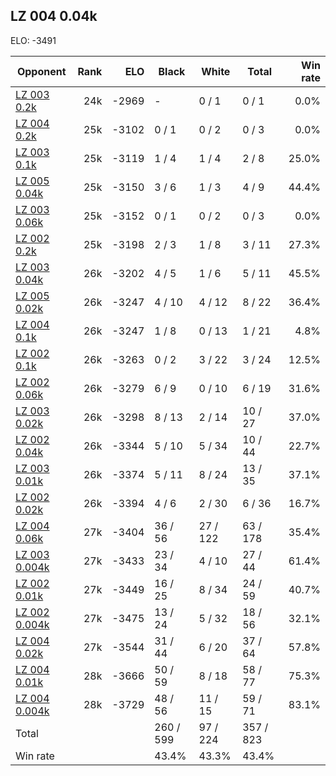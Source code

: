 ## LZ 004 0.04k ##

ELO: -3491

Opponent | Rank | ELO | Black | White | Total | Win rate
---------|-----:|----:|-------|-------|-------|-------:
[LZ 003 0.2k](LZ%20003%200.2k.md) | 24k | -2969 | - | 0 / 1 | 0 / 1 | 0.0%
[LZ 004 0.2k](LZ%20004%200.2k.md) | 25k | -3102 | 0 / 1 | 0 / 2 | 0 / 3 | 0.0%
[LZ 003 0.1k](LZ%20003%200.1k.md) | 25k | -3119 | 1 / 4 | 1 / 4 | 2 / 8 | 25.0%
[LZ 005 0.04k](LZ%20005%200.04k.md) | 25k | -3150 | 3 / 6 | 1 / 3 | 4 / 9 | 44.4%
[LZ 003 0.06k](LZ%20003%200.06k.md) | 25k | -3152 | 0 / 1 | 0 / 2 | 0 / 3 | 0.0%
[LZ 002 0.2k](LZ%20002%200.2k.md) | 25k | -3198 | 2 / 3 | 1 / 8 | 3 / 11 | 27.3%
[LZ 003 0.04k](LZ%20003%200.04k.md) | 26k | -3202 | 4 / 5 | 1 / 6 | 5 / 11 | 45.5%
[LZ 005 0.02k](LZ%20005%200.02k.md) | 26k | -3247 | 4 / 10 | 4 / 12 | 8 / 22 | 36.4%
[LZ 004 0.1k](LZ%20004%200.1k.md) | 26k | -3247 | 1 / 8 | 0 / 13 | 1 / 21 | 4.8%
[LZ 002 0.1k](LZ%20002%200.1k.md) | 26k | -3263 | 0 / 2 | 3 / 22 | 3 / 24 | 12.5%
[LZ 002 0.06k](LZ%20002%200.06k.md) | 26k | -3279 | 6 / 9 | 0 / 10 | 6 / 19 | 31.6%
[LZ 003 0.02k](LZ%20003%200.02k.md) | 26k | -3298 | 8 / 13 | 2 / 14 | 10 / 27 | 37.0%
[LZ 002 0.04k](LZ%20002%200.04k.md) | 26k | -3344 | 5 / 10 | 5 / 34 | 10 / 44 | 22.7%
[LZ 003 0.01k](LZ%20003%200.01k.md) | 26k | -3374 | 5 / 11 | 8 / 24 | 13 / 35 | 37.1%
[LZ 002 0.02k](LZ%20002%200.02k.md) | 26k | -3394 | 4 / 6 | 2 / 30 | 6 / 36 | 16.7%
[LZ 004 0.06k](LZ%20004%200.06k.md) | 27k | -3404 | 36 / 56 | 27 / 122 | 63 / 178 | 35.4%
[LZ 003 0.004k](LZ%20003%200.004k.md) | 27k | -3433 | 23 / 34 | 4 / 10 | 27 / 44 | 61.4%
[LZ 002 0.01k](LZ%20002%200.01k.md) | 27k | -3449 | 16 / 25 | 8 / 34 | 24 / 59 | 40.7%
[LZ 002 0.004k](LZ%20002%200.004k.md) | 27k | -3475 | 13 / 24 | 5 / 32 | 18 / 56 | 32.1%
[LZ 004 0.02k](LZ%20004%200.02k.md) | 27k | -3544 | 31 / 44 | 6 / 20 | 37 / 64 | 57.8%
[LZ 004 0.01k](LZ%20004%200.01k.md) | 28k | -3666 | 50 / 59 | 8 / 18 | 58 / 77 | 75.3%
[LZ 004 0.004k](LZ%20004%200.004k.md) | 28k | -3729 | 48 / 56 | 11 / 15 | 59 / 71 | 83.1%
Total | | | 260 / 599 | 97 / 224 | 357 / 823 | 
Win rate| | | 43.4% | 43.3% | 43.4% | 
